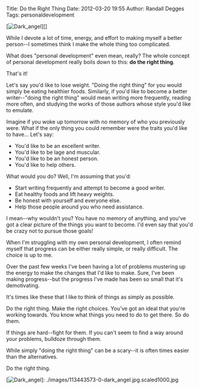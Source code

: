 Title: Do the Right Thing
Date: 2012-03-20 19:55
Author: Randall Degges
Tags: personaldevelopment


[![Dark\_angel][]][]

While I devote a lot of time, energy, and effort to making myself a better
person--I sometimes think I make the whole thing too complicated.

What does "personal development" even mean, really? The whole concept of
personal development really boils down to this: **do the right thing**.

That's it!

Let's say you'd like to lose weight. "Doing the right thing" for you would
simply be eating healthier foods. Similarly, if you'd like to become a better
writer--"doing the right thing" would mean writing more frequently, reading more
often, and studying the works of those authors whose style you'd like to
emulate.

Imagine if you woke up tomorrow with no memory of who you previously were. What
if the only thing you could remember were the traits you'd like to have... Let's
say:

-   You'd like to be an excellent writer.
-   You'd like to be lage and muscular.
-   You'd like to be an honest person.
-   You'd like to help others.

What would you do? Well, I'm assuming that you'd:

-   Start writing frequently and attempt to become a good writer.
-   Eat healthy foods and lift heavy weights.
-   Be honest with yourself and everyone else.
-   Help those people around you who need assistance.

I mean--why wouldn't you? You have no memory of anything, and you've got a clear
picture of the things you want to become. I'd even say that you'd be crazy not
to pursue those goals!

When I'm struggling with my own personal development, I often remind myself that
progress can be either really simple, or really difficult. The choice is up to
me.

Over the past few weeks I've been having a lot of problems mustering up the
energy to make the changes that I'd like to make. Sure, I've been making
progress--but the progress I've made has been so small that it's demotivating. 

It's times like these that I like to think of things as simply as possible.

Do the right thing. Make the right choices. You've got an ideal that you're
working towards. You know what things you need to do to get there. So do them.

If things are hard--fight for them. If you can't seem to find a way around your
problems, bulldoze through them.

While simply "doing the right thing" can be a scary--it is often times easier
than the alternatives.

Do the right thing.


  [Dark\_angel]: http://getfile2.posterous.com/getfile/files.posterous.com/temp-2012-03-20/BhHIfByGnlwxJHkzvHFralBFDyrelCbIjniiehBhaphlDgsIkGlyGIpdinfI/dark_angel.jpg.scaled696.jpg
  [![Dark\_angel][]]: ./images/113443573-0-dark_angel.jpg.scaled1000.jpg
